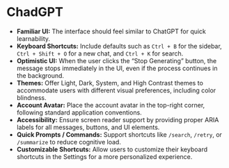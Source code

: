 # ChadGPT

- **Familiar UI:** The interface should feel similar to ChatGPT for quick learnability.
- **Keyboard Shortcuts:** Include defaults such as `Ctrl + B` for the sidebar, `Ctrl + Shift + O` for a new chat, and `Ctrl + K` for search.
- **Optimistic UI:** When the user clicks the “Stop Generating” button, the message stops immediately in the UI, even if the process continues in the background.
- **Themes:** Offer Light, Dark, System, and High Contrast themes to accommodate users with different visual preferences, including color blindness.
- **Account Avatar:** Place the account avatar in the top-right corner, following standard application conventions.
- **Accessibility:** Ensure screen reader support by providing proper ARIA labels for all messages, buttons, and UI elements.
- **Quick Prompts / Commands:** Support shortcuts like `/search`, `/retry`, or `/summarize` to reduce cognitive load.
- **Customizable Shortcuts:** Allow users to customize their keyboard shortcuts in the Settings for a more personalized experience.
